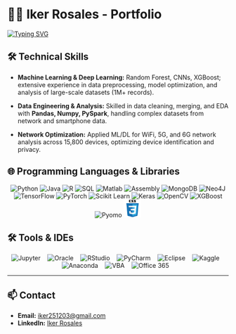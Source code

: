 # 👨‍💻 Iker Rosales - Portfolio

<a href="https://git.io/typing-svg"><img src="https://readme-typing-svg.herokuapp.com?font=Source+Code+Pro&weight=500&size=30&duration=3000&pause=10&color=F1F700&background=31313100&center=true&width=650&height=180&lines=Hi%2C+I'm+Iker+Rosales;Data+Science+and+Engineering+%F0%9F%93%8A;Telecommunications+Engineering+%F0%9F%8C%90;UC3M+%26+NTU+%F0%9F%8F%AB" alt="Typing SVG" /></a>


## 🛠️ Technical Skills

- **Machine Learning & Deep Learning:** Random Forest, CNNs, XGBoost; extensive experience in data preprocessing, model optimization, and analysis of large-scale datasets (1M+ records).
  
- **Data Engineering & Analysis:** Skilled in data cleaning, merging, and EDA with **Pandas, Numpy, PySpark**, handling complex datasets from network and smartphone data.

- **Network Optimization:** Applied ML/DL for WiFi, 5G, and 6G network analysis across 15,800 devices, optimizing device identification and privacy.


## 🌐 Programming Languages & Libraries

<p align="center">
  <img src="https://img.shields.io/badge/-Python-3776AB?style=for-the-badge&logo=python&logoColor=white" alt="Python">
  <img src="https://img.shields.io/badge/-Java-007396?style=for-the-badge&logo=java&logoColor=white" alt="Java">
  <img src="https://img.shields.io/badge/-R-276DC3?style=for-the-badge&logo=r&logoColor=white" alt="R">
  <img src="https://img.shields.io/badge/-SQL-CC2927?style=for-the-badge&logo=microsoft-sql-server&logoColor=white" alt="SQL">
  <img src="https://img.shields.io/badge/-Matlab-0076A8?style=for-the-badge&logo=mathworks&logoColor=white" alt="Matlab">
  <img src="https://img.shields.io/badge/-Assembly-2C4CB5?style=for-the-badge&logo=assembler&logoColor=white" alt="Assembly">
  <img src="https://img.shields.io/badge/-MongoDB-47A248?style=for-the-badge&logo=mongodb&logoColor=white" alt="MongoDB">
  <img src="https://img.shields.io/badge/-Neo4J-008CC1?style=for-the-badge&logo=neo4j&logoColor=white" alt="Neo4J">
  <img src="https://img.shields.io/badge/-TensorFlow-FF6F61?style=for-the-badge&logo=tensorflow&logoColor=white" alt="TensorFlow">
  <img src="https://img.shields.io/badge/-PyTorch-EE4C2C?style=for-the-badge&logo=pytorch&logoColor=white" alt="PyTorch">
  <img src="https://img.shields.io/badge/-Scikit%20Learn-F7931E?style=for-the-badge&logo=scikit-learn&logoColor=white" alt="Scikit Learn">
  <img src="https://img.shields.io/badge/-Keras-D00000?style=for-the-badge&logo=keras&logoColor=white" alt="Keras">
  <img src="https://img.shields.io/badge/-OpenCV-5C3EE8?style=for-the-badge&logo=opencv&logoColor=white" alt="OpenCV">
  <img src="https://img.shields.io/badge/-XGBoost-1C75BC?style=for-the-badge&logo=xgboost&logoColor=white" alt="XGBoost">
  <img src="https://img.shields.io/badge/-Pyomo-87A4A5?style=for-the-badge&logo=python&logoColor=white" alt="Pyomo">
  <a href="https://www.w3schools.com/css/" target="_blank" rel="noreferrer"> <img src="https://raw.githubusercontent.com/devicons/devicon/master/icons/css3/css3-original-wordmark.svg" alt="css3" width="40" height="40"/> </a>
  
</p>

## 🛠️ Tools & IDEs
<p align="center">
  <img src="https://img.shields.io/badge/-Jupyter-F37626?style=for-the-badge&logo=jupyter&logoColor=white" alt="Jupyter"/> &nbsp;&nbsp;
  <img src="https://img.shields.io/badge/-Oracle-F80000?style=for-the-badge&logo=oracle&logoColor=white" alt="Oracle"/> &nbsp;&nbsp;
  <img src="https://img.shields.io/badge/-RStudio-75AADB?style=for-the-badge&logo=rstudio&logoColor=white" alt="RStudio"/> &nbsp;&nbsp;
  <img src="https://img.shields.io/badge/-PyCharm-000000?style=for-the-badge&logo=pycharm&logoColor=white" alt="PyCharm"/> &nbsp;&nbsp;
  <img src="https://img.shields.io/badge/-Eclipse-2C2255?style=for-the-badge&logo=eclipse&logoColor=white" alt="Eclipse"/> &nbsp;&nbsp;
  <img src="https://img.shields.io/badge/-Kaggle-20BEFF?style=for-the-badge&logo=kaggle&logoColor=white" alt="Kaggle"/> &nbsp;&nbsp;
  <img src="https://img.shields.io/badge/-Anaconda-44A833?style=for-the-badge&logo=anaconda&logoColor=white" alt="Anaconda"/> &nbsp;&nbsp;
  <img src="https://img.shields.io/badge/-VBA-217346?style=for-the-badge&logo=microsoft-excel&logoColor=white" alt="VBA"/> &nbsp;&nbsp;
  <img src="https://img.shields.io/badge/-Office%20365-D83B01?style=for-the-badge&logo=microsoft-office&logoColor=white" alt="Office 365"/> &nbsp;&nbsp;
</p>

---



## 📫 Contact

- **Email:** [iker251203@gmail.com](mailto:iker251203@gmail.com)
- **LinkedIn:** [Iker Rosales](https://www.linkedin.com/in/iker-rosales-saiz-49218531b/)
